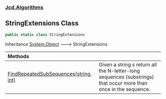 ### [Jcd.Algorithms](Jcd_Algorithms.md 'Jcd.Algorithms')
## StringExtensions Class
```csharp
public static class StringExtensions
```

Inheritance [System.Object](https://docs.microsoft.com/en-us/dotnet/api/System.Object 'System.Object') &#129106; StringExtensions  

| Methods | |
| :--- | :--- |
| [FindRepeatedSubSequences(string, int)](Jcd_Algorithms_StringExtensions_FindRepeatedSubSequences(string_int).md 'Jcd.Algorithms.StringExtensions.FindRepeatedSubSequences(string, int)') | Given a string s return all the N-letter-long sequences (substrings)<br/>that occur more than once in the sequence.<br/> |
